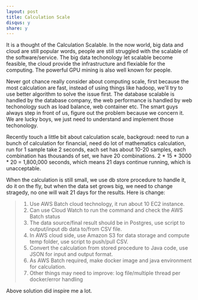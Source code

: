 ```yaml
---
layout: post
title: Calculation Scale
disqus: y
share: y
---
```


It is a thought of the Calculation Scalable. In the now world, big data and cloud are still popular words, people are still struggled with the scalable of the software/service. The big data techonology let scalable become feasible, the cloud provide the infrastructure and flexiable for the computing. The powerful GPU mining is also well known for people.

Never got chance really consider about computing scale, first because the most calculation are fast, instead of using things like hadoop, we'll try to use better algorithm to solve the issue first. The database scalable is handled by the database company, the web performance is handled by web techonology such as load balance, web container etc. The smart guys always step in front of us, figure out the problem because we concern it. We are lucky boys, we just need to understand and implement those techonology.

Recently touch a little bit about calculation scale, backgroud: need to run a bunch of calculation for financial, need do lot of mathematics calculation, run for 1 sample take 2 seconds, each set has about 10-20 samples, each combination has thousands of set, we have 20 combinations. 2 * 15 * 3000 * 20 = 1,800,000 seconds, which means 21 days continue running, which is unacceptable.

When the calculation is still small, we use db store procedure to handle it, do it on the fly, but when the data set grows big, we need to change stragedy, no one will wait 21 days for the results. Here is change:

> 1. Use AWS Batch cloud technology, it run about 10 EC2 instance.
> 2. Can use Cloud Watch to run the command and check the AWS Batch status
> 3. The data source/final result should be in Postgres, use script to output/input db data to/from CSV file.
> 4. In AWS cloud side, use Amazon S3 for data storage and compute temp folder, use script to push/pull CSV.
> 5. Convert the calculation from stored procedure to Java code, use JSON for input and output format.
> 6. As AWS Batch required, make docker image and java environment for calculation.
> 7. Other things may need to improve: log file/multiple thread per docker/error handling

Above solution did inspire me a lot. 

